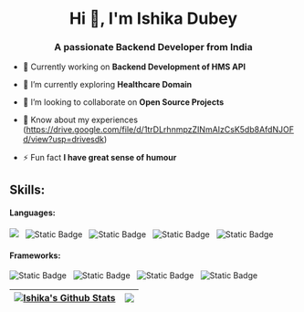 <h1 align="center">Hi 👋, I'm Ishika Dubey</h1>
<h3 align="center">A passionate Backend Developer from India</h3>

- 🔭 Currently working on **Backend Development of HMS API**

- 🌱 I’m currently exploring **Healthcare Domain**

- 👯 I’m looking to collaborate on **Open Source Projects**

- 📄 Know about my experiences (https://drive.google.com/file/d/1trDLrhnmpzZINmAIzCsK5db8AfdNJOFd/view?usp=drivesdk)

- ⚡ Fun fact **I have great sense of humour**

## Skills:

#### Languages:
[<img src= "https://img.shields.io/badge/Go-cyan?style=for-the-badge&logo=Go&logoColor=Black&labelColor=black&color=cyan"/>]([https%3A%2F%2Fgo.dev%2F])
&nbsp;
![Static Badge](https://img.shields.io/badge/Python-61dbfb?style=for-the-badge&logo=Pyhton&logoColor=Black&labelColor=black&color=61dbfb&link=https%3A%2F%2Fwww.python.org%2F)
&nbsp;
![Static Badge](https://img.shields.io/badge/Java-ED1D25?style=for-the-badge&logo=Java&logoColor=Black&labelColor=black&color=ED1D25&link=https%3A%2F%2Fwww.java.com%2Fen%2F)
&nbsp;
![Static Badge](https://img.shields.io/badge/HTML-E65100?style=for-the-badge&logo=HTML&logoColor=black&color=E65100&link=https%3A%2F%2Fwww.w3schools.com%2Fhtml%2F)
&nbsp;
![Static Badge](https://img.shields.io/badge/CSS-2AA4F4?style=for-the-badge&logo=HTML&logoColor=black&color=2AA4F4&link=https%3A%2F%2Fwww.w3schools.com%2Fcss%2F)
&nbsp;

#### Frameworks:
![Static Badge](https://img.shields.io/badge/GoFiber-0D61A9?style=for-the-badge&logo=gofiber&logoColor=black&color=0D61A9&link=https%3A%2F%2Fgofiber.io%2F)
&nbsp;
![Static Badge](https://img.shields.io/badge/Spring--Boot-33C481?style=for-the-badge&logo=spring&logoColor=black&color=33C481&link=https%3A%2F%2Fspring.io%2Fprojects%2Fspring-boot)
&nbsp;
![Static Badge](https://img.shields.io/badge/FastApi-cyan?style=for-the-badge&logo=fastapi&logoColor=black&color=cyan&link=https%3A%2F%2Ffastapi.tiangolo.com%2F)
&nbsp;
![Static Badge](https://img.shields.io/badge/Gorilla--Websocket-lightblue?style=for-the-badge&logo=GorillaWebsocket&logoColor=black&color=blue&link=https%3A%2F%2Fpkg.go.dev%2Fgithub.com%2Fgorilla%2Fwebsocket)
&nbsp;



| <a href=""><img align="center" src="https://github-readme-stats.vercel.app/api?username=ishika0102&theme=buefy&show_icons=true&hide_border=false&count_private=true" alt="Ishika's Github Stats" /></a> | <a href=""><img align="center" src="https://github-readme-stats.vercel.app/api/top-langs/?username=ishika0102&theme=buefy&show_icons=true&hide_border=false&layout=compact" /></a> |
| ------------- | ------------- |
